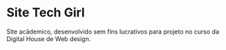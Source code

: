 # Site Tech Girl
Site acâdemico, desenvolvido sem fins lucrativos para projeto no curso da Digital House de Web design.
